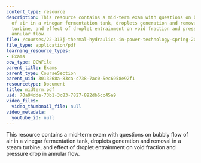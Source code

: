```yaml
---
content_type: resource
description: This resource contains a mid-term exam with questions on bubbly flow
  of air in a vinegar fermentation tank, droplets generation and removal in a steam
  turbine, and effect of droplet entrainment on void fraction and pressure drop in
  annular flow.
file: /courses/22-313j-thermal-hydraulics-in-power-technology-spring-2007/70a94dde73b13c837827892db6cc45a9_midterm.pdf
file_type: application/pdf
learning_resource_types:
- Exams
ocw_type: OCWFile
parent_title: Exams
parent_type: CourseSection
parent_uid: 3013268a-83ca-c738-7ac0-5ec6958e92f1
resourcetype: Document
title: midterm.pdf
uid: 70a94dde-73b1-3c83-7827-892db6cc45a9
video_files:
  video_thumbnail_file: null
video_metadata:
  youtube_id: null
---
```

This resource contains a mid-term exam with questions on bubbly flow of air in a vinegar fermentation tank, droplets generation and removal in a steam turbine, and effect of droplet entrainment on void fraction and pressure drop in annular flow.

